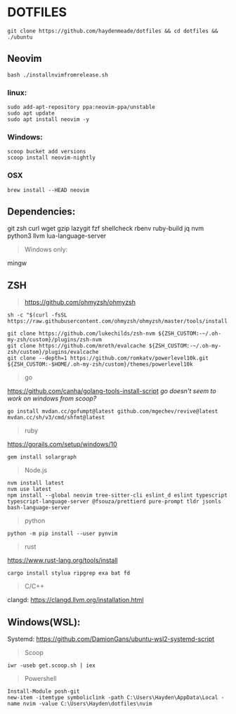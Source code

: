 # DOTFILES

```
git clone https://github.com/haydenmeade/dotfiles && cd dotfiles && ./ubuntu
```

## Neovim

```
bash ./installnvimfromrelease.sh
```

### linux:

```
sudo add-apt-repository ppa:neovim-ppa/unstable
sudo apt update
sudo apt install neovim -y
```

### Windows:

```
scoop bucket add versions
scoop install neovim-nightly
```

### OSX

```
brew install --HEAD neovim
```

## Dependencies:

git
zsh
curl
wget
gzip
lazygit
fzf
shellcheck
rbenv
ruby-build
jq
nvm
python3
llvm
lua-language-server

> Windows only:

mingw

## ZSH

> https://github.com/ohmyzsh/ohmyzsh

```
sh -c "$(curl -fsSL https://raw.githubusercontent.com/ohmyzsh/ohmyzsh/master/tools/install.sh)"
```

```
git clone https://github.com/lukechilds/zsh-nvm ${ZSH_CUSTOM:-~/.oh-my-zsh/custom}/plugins/zsh-nvm
git clone https://github.com/mroth/evalcache ${ZSH_CUSTOM:-~/.oh-my-zsh/custom}/plugins/evalcache
git clone --depth=1 https://github.com/romkatv/powerlevel10k.git ${ZSH_CUSTOM:-$HOME/.oh-my-zsh/custom}/themes/powerlevel10k
```

> go

https://github.com/canha/golang-tools-install-script
_go doesn't seem to work on windows from scoop?_

```
go install mvdan.cc/gofumpt@latest github.com/mgechev/revive@latest mvdan.cc/sh/v3/cmd/shfmt@latest
```

> ruby

https://gorails.com/setup/windows/10

```
gem install solargraph
```

> Node.js

```
nvm install latest
nvm use latest
npm install --global neovim tree-sitter-cli eslint_d eslint typescript typescript-language-server @fsouza/prettierd pure-prompt tldr jsonls bash-language-server
```

> python

```
python -m pip install --user pynvim
```

> rust

https://www.rust-lang.org/tools/install

```
cargo install stylua ripgrep exa bat fd
```

> C/C++

clangd: https://clangd.llvm.org/installation.html

## Windows(WSL):

Systemd: https://github.com/DamionGans/ubuntu-wsl2-systemd-script

> Scoop

```
iwr -useb get.scoop.sh | iex
```

> Powershell

```
Install-Module posh-git
new-item -itemtype symboliclink -path C:\Users\Hayden\AppData\Local -name nvim -value C:\Users\Hayden\dotfiles\nvim
```
